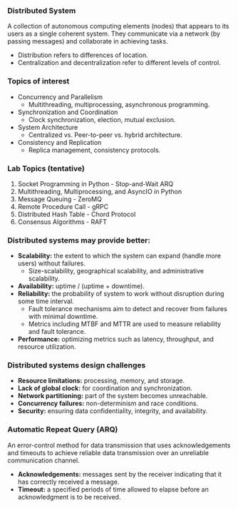 ### Distributed System

A collection of autonomous computing elements (nodes) that appears to its users as a single coherent system. They communicate via a network (by passing messages) and collaborate in achieving tasks.

- Distribution refers to differences of location.
- Centralization and decentralization refer to different levels of control.

### Topics of interest

- Concurrency and Parallelism
  - Multithreading, multiprocessing, asynchronous programming.
- Synchronization and Coordination
  - Clock synchronization, election, mutual exclusion.
- System Architecture
  - Centralized vs. Peer-to-peer vs. hybrid architecture.
- Consistency and Replication
  - Replica management, consistency protocols.

### Lab Topics (tentative)

1. Socket Programming in Python - Stop-and-Wait ARQ
2. Multithreading, Multiprocessing, and AsyncIO in Python
3. Message Queuing - ZeroMQ
4. Remote Procedure Call - gRPC
5. Distributed Hash Table - Chord Protocol
6. Consensus Algorithms - RAFT

### Distributed systems may provide better:

- **Scalability:** the extent to which the system can expand (handle more users) without failures.
  - Size-scalability, geographical scalability, and administrative scalability.
- **Availability:** uptime / (uptime + downtime).
- **Reliability:** the probability of system to work without disruption during some time interval.
  - Fault tolerance mechanisms aim to detect and recover from failures with minimal downtime.
  - Metrics including MTBF and MTTR are used to measure reliability and fault tolerance.
- **Performance:** optimizing metrics such as latency, throughput, and resource utilization.

### Distributed systems design challenges

- **Resource limitations:** processing, memory, and storage.
- **Lack of global clock:** for coordination and synchronization.
- **Network partitioning:** part of the system becomes unreachable.
- **Concurrency failures:** non-determinism and race conditions.
- **Security:** ensuring data confidentiality, integrity, and availability.

### Automatic Repeat Query (ARQ)

An error-control method for data transmission that uses acknowledgements and timeouts to achieve reliable data transmission over an unreliable communication channel.

- **Acknowledgements:** messages sent by the receiver indicating that it has correctly received a message.
- **Timeout:** a specified periods of time allowed to elapse before an acknowledgment is to be received.
